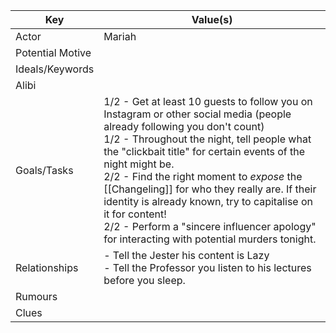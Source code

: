 | Key              | Value(s)                                                                                                                                                                                                                                                                                                                                                                                                                                                                                                 |
| ---------------- | -------------------------------------------------------------------------------------------------------------------------------------------------------------------------------------------------------------------------------------------------------------------------------------------------------------------------------------------------------------------------------------------------------------------------------------------------------------------------------------------------------- |
| Actor            | Mariah                                                                                                                                                                                                                                                                                                                                                                                                                                                                                                   |
| Potential Motive |                                                                                                                                                                                                                                                                                                                                                                                                                                                                                                          |
| Ideals/Keywords  |                                                                                                                                                                                                                                                                                                                                                                                                                                                                                                          |
| Alibi            |                                                                                                                                                                                                                                                                                                                                                                                                                                                                                                          |
| Goals/Tasks      | 1/2 - Get at least 10 guests to follow you on Instagram or other social media (people already following you don't count)<br>1/2 - Throughout the night, tell people what the "clickbait title" for certain events of the night might be.<br>2/2 - Find the right moment to *expose* the [[Changeling]] for who they really are. If their identity is already known, try to capitalise on it for content!<br>2/2 - Perform a "sincere influencer apology" for interacting with potential murders tonight. |
| Relationships    | - Tell the Jester his content is Lazy<br>- Tell the Professor you listen to his lectures before you sleep.                                                                                                                                                                                                                                                                                                                                                                                               |
| Rumours          |                                                                                                                                                                                                                                                                                                                                                                                                                                                                                                          |
| Clues            |                                                                                                            